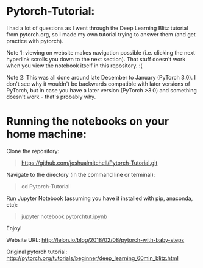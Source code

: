 # Pytorch-Tutorial:

I had a lot of questions as I went through the Deep Learning Blitz tutorial from pytorch.org, so I made my own tutorial trying to answer them (and get practice with pytorch).

Note 1: viewing on website makes navigation possible (i.e. clicking the next hyperlink scrolls you down to the next section). That stuff doesn't work when you view the notebook itself in this repository. :(

Note 2: This was all done around late December to January (PyTorch 3.0). I don't see why it wouldn't be backwards compatible with later versions of PyTorch, but in case you have a later version (PyTorch >3.0) and something doesn't work - that's probably why.

# Running the notebooks on your home machine:

Clone the repository:

> https://github.com/joshualmitchell/Pytorch-Tutorial.git

Navigate to the directory (in the command line or terminal):

> cd Pytorch-Tutorial

Run Jupyter Notebook (assuming you have it installed with pip, anaconda, etc):

> jupyter notebook pytorchtut.ipynb

Enjoy!

Website URL: http://lelon.io/blog/2018/02/08/pytorch-with-baby-steps

Original pytorch tutorial: http://pytorch.org/tutorials/beginner/deep_learning_60min_blitz.html
